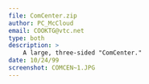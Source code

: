 ```yaml
---
file: ComCenter.zip
author: PC_McCloud
email: COOKTG@vtc.net
type: both
description: >
    A large, three-sided "ComCenter."
date: 10/24/99
screenshot: COMCEN~1.JPG
---
```

